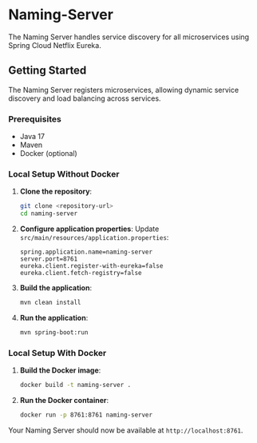 # Naming-Server

The Naming Server handles service discovery for all microservices using Spring Cloud Netflix Eureka.

## Getting Started

The Naming Server registers microservices, allowing dynamic service discovery and load balancing across services.

### Prerequisites

- Java 17
- Maven
- Docker (optional)

### Local Setup Without Docker

1. **Clone the repository**:
    ```bash
    git clone <repository-url>
    cd naming-server
    ```

2. **Configure application properties**: Update `src/main/resources/application.properties`:
    ```properties
    spring.application.name=naming-server
    server.port=8761
    eureka.client.register-with-eureka=false
    eureka.client.fetch-registry=false
    ```

3. **Build the application**:
    ```bash
    mvn clean install
    ```

4. **Run the application**:
    ```bash
    mvn spring-boot:run
    ```

### Local Setup With Docker

1. **Build the Docker image**:
    ```bash
    docker build -t naming-server .
    ```

2. **Run the Docker container**:
    ```bash
    docker run -p 8761:8761 naming-server
    ```

Your Naming Server should now be available at `http://localhost:8761`.
